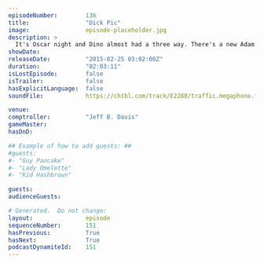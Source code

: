 ```yaml
---
episodeNumber:        136
title:                "Dick Pic"
image:                episode-placeholder.jpg
description: >
  It's Oscar night and Dino almost had a three way. There's a new Adam Goldberg, Erin McGathy's acceptance speech game corner, Shadow Run and more. RIP Harris Wittels, we miss you. End music "Lisa" by Don't Stop Or We'll Die.
showDate:             
releaseDate:          "2015-02-25 03:02:00Z"
duration:             "02:03:11"
isLostEpisode:        false
isTrailer:            false
hasExplicitLanguage:  false
soundFile:            https://chtbl.com/track/E2288/traffic.megaphone.fm/STA2511788109.mp3

venue:                
comptroller:          "Jeff B. Davis"
gameMaster:           
hasDnD:               

## Example of how to add guests: ##
#guests:
#- "Guy Pancake"
#- "Lady Omelette"
#- "Kid Hashbrown"

guests:
audienceGuests:

# Generated.  Do not change:
layout:               episode
sequenceNumber:       151
hasPrevious:          True
hasNext:              True
podcastDynamiteId:    151
---
```


<!-- The episode description will be rendered here -->
<!-- Add your content below here -->

